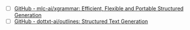 


- [ ] [GitHub - mlc-ai/xgrammar: Efficient, Flexible and Portable Structured Generation](https://github.com/mlc-ai/xgrammar)
- [ ] [GitHub - dottxt-ai/outlines: Structured Text Generation](https://github.com/dottxt-ai/outlines)